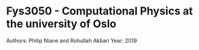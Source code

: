 # Fys3050 - Computational Physics at the university of Oslo
Authors: Philip Niane and Rohullah Akbari
Year: 2019
